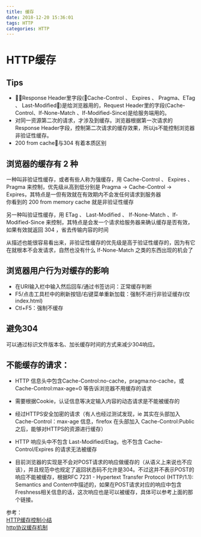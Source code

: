 ```yaml
---
title: 缓存
date: 2018-12-20 15:36:01
tags: HTTP
categories: HTTP
---
```

# HTTP缓存
## Tips
* Response Header里字段(Cache-Control 、 Expires 、 Pragma、ETag 、 Last-Modified)是给浏览器用的，Request Header里的字段(Cache-Control、If-None-Match 、If-Modified-Since)是给服务端用的。
* 对同一资源第二次的请求，才涉及到缓存。浏览器根据第一次请求的Response Header字段，控制第二次请求的缓存效果，所以js不能控制浏览器非验证性缓存。
* 200 from cache与304 有着本质区别

## 浏览器的缓存有 2 种
一种叫非验证性缓存，或者有些人称为强缓存，用 Cache-Control 、 Expires 、 Pragma 来控制，优先级从高到低分别是 Pragma -> Cache-Control -> Expires，其特点是一但有效就在有效期内不会发任何请求到服务器  
你看到的 200 from memory cache 就是非验证性缓存

另一种叫验证性缓存，用 ETag 、 Last-Modified 、 If-None-Match 、If-Modified-Since 来控制，其特点是会发一个请求给服务器来确认缓存是否有效，如果有效就返回 304 ，省去传输内容的时间

从描述也能很容易看出来，非验证性缓存的优先级是高于验证性缓存的，因为有它在就根本不会发请求，自然也没有什么 If-None-Match 之类的东西出现的机会了

## 浏览器用户行为对缓存的影响
* 在URI输入栏中输入然后回车/通过书签访问：正常缓存判断
* F5/点击工具栏中的刷新按钮/右键菜单重新加载：强制不进行非验证缓存(仅index.html)
* Ctl+F5：强制不缓存

## 避免304
可以通过标识文件版本名、加长缓存时间的方式来减少304响应。

## 不能缓存的请求：
* HTTP 信息头中包含Cache-Control:no-cache，pragma:no-cache，或Cache-Control:max-age=0 等告诉浏览器不用缓存的请求

* 需要根据Cookie，认证信息等决定输入内容的动态请求是不能被缓存的

* 经过HTTPS安全加密的请求（有人也经过测试发现，ie 其实在头部加入 Cache-Control：max-age 信息，firefox 在头部加入 Cache-Control:Public 之后，能够对HTTPS的资源进行缓存）

* HTTP 响应头中不包含 Last-Modified/Etag，也不包含 Cache-Control/Expires 的请求无法被缓存

* 目前浏览器的实现是不会对POST请求的响应做缓存的（从语义上来说也不应该），并且规范中也规定了返回状态码不允许是304。不过这并不表示POST的响应不能被缓存，根据RFC 7231 - Hypertext Transfer Protocol (HTTP/1.1): Semantics and Content中描述的，如果在POST请求对应的响应中包含Freshness相关信息的话，这次响应也是可以被缓存，具体可以参考上面的那个链接。


参考：  
[HTTP缓存控制小结](http://imweb.io/topic/5795dcb6fb312541492eda8c)  
[http协议缓存机制](https://juejin.im/entry/5993dabd518825244630ea2a)